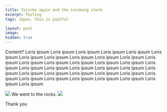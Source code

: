 ```yaml
---
title: Tojinbo again and the incoming storm
excerpt: Testing
tags: Japan, this is painful

layout: post
image: 
hidden: true
---
```


Content? Loris ipsum Loris ipsum Loris ipsum Loris ipsum Loris ipsum Loris ipsum Loris ipsum Loris ipsum Loris ipsum Loris ipsum Loris ipsum Loris ipsum Loris ipsum Loris ipsum Loris ipsum Loris ipsum Loris ipsum Loris ipsum Loris ipsum Loris ipsum Loris ipsum Loris ipsum Loris ipsum Loris ipsum Loris ipsum Loris ipsum Loris ipsum Loris ipsum Loris ipsum Loris ipsum Loris ipsum Loris ipsum Loris ipsum Loris ipsum Loris ipsum Loris ipsum Loris ipsum 

![](DSC00132.jpg)
We went to the rocks.
![](DSC00139.jpg)

Thank you 
